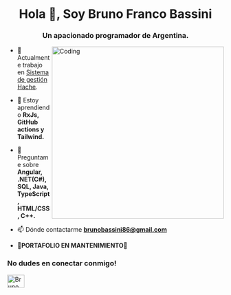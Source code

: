 <h1 align="center">Hola 👋, Soy Bruno Franco Bassini</h1>
<h3 align="center">Un apacionado programador de Argentina.</h3>
<img align="right" alt="Coding" width="400" src="https://i.pinimg.com/originals/7e/b2/49/7eb249f2fd2e58e9ad6dd60ef892971b.gif">


- 🔭 Actualmente trabajo en [Sistema de gestión Hache](https://github.com/Bassinii/Proyecto-Hache).

- 🌱 Estoy aprendiendo **RxJs, GitHub actions y Tailwind.**

- 💬 Preguntame sobre **Angular, .NET(C#), SQL, Java, TypeScript, HTML/CSS, C++.**

- 📫 Dónde contactarme **brunobassini86@gmail.com**

- **🧰PORTAFOLIO EN MANTENIMIENTO🧰**

<h3 align="left">No dudes en conectar conmigo!</h3>
<p align="left">
<a href="https://www.linkedin.com/in/bassinibruno" target="blank"><img align="center" src="https://raw.githubusercontent.com/rahuldkjain/github-profile-readme-generator/master/src/images/icons/Social/linked-in-alt.svg" alt="Bruno Franco Bassini" height="30" width="40" /></a>
            <!--
<a href="https://stackoverflow.com/users/thilina" target="blank"><img align="center" src="https://raw.githubusercontent.com/rahuldkjain/github-profile-readme-generator/master/src/images/icons/Social/stack-overflow.svg" alt="thilina" height="30" width="40" /></a>
<a href="https://kaggle.com/thilinal5" target="blank"><img align="center" src="https://raw.githubusercontent.com/rahuldkjain/github-profile-readme-generator/master/src/images/icons/Social/kaggle.svg" alt="thilinal5" height="30" width="40" /></a>
<a href="https://instagram.com/thilinalkshan" target="blank"><img align="center" src="https://raw.githubusercontent.com/rahuldkjain/github-profile-readme-generator/master/src/images/icons/Social/instagram.svg" alt="thilinalkshan" height="30" width="40" /></a>
<a href="https://www.hackerrank.com/lakshanthilina51" target="blank"><img align="center" src="https://raw.githubusercontent.com/rahuldkjain/github-profile-readme-generator/master/src/images/icons/Social/hackerrank.svg" alt="lakshanthilina51" height="30" width="40" /></a>
</p>

<!--
Here are some ideas to get you started:

- 🔭 I’m currently working on ...
- 🌱 I’m currently learning ...
- 👯 I’m looking to collaborate on ...
- 🤔 I’m looking for help with ...
- 💬 Ask me about ...
- 📫 How to reach me: ...
- 😄 Pronouns: ...
- ⚡ Fun fact: ...
-->
